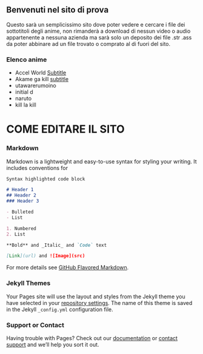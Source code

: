 ## Benvenuti nel sito di prova

Questo sarà un semplicissimo sito dove poter vedere e cercare i file dei sottotitoli degli anime, non rimanderà a download di nessun video o audio appartenente a nessuna azienda ma sarà solo un deposito dei file .str .ass da poter abbinare ad un file trovato o comprato al di fuori del sito.

### Elenco anime
- Accel World 		 [Subtitle](https://socialanime.it/anime/89/accel-world) 
- Akame ga kill 	 [subtitle](https://socialanime.it/anime/54/akame-ga-kill) 
- utawarerumoino
- initial d
- naruto
- kill la kill



# COME EDITARE IL SITO
### Markdown

Markdown is a lightweight and easy-to-use syntax for styling your writing. It includes conventions for

```markdown
Syntax highlighted code block

# Header 1
## Header 2
### Header 3

- Bulleted
- List

1. Numbered
2. List

**Bold** and _Italic_ and `Code` text

[Link](url) and ![Image](src)
```

For more details see [GitHub Flavored Markdown](https://guides.github.com/features/mastering-markdown/).

### Jekyll Themes

Your Pages site will use the layout and styles from the Jekyll theme you have selected in your [repository settings](https://github.com/SaigoNoPulsar/Website/settings). The name of this theme is saved in the Jekyll `_config.yml` configuration file.

### Support or Contact

Having trouble with Pages? Check out our [documentation](https://help.github.com/categories/github-pages-basics/) or [contact support](https://github.com/contact) and we’ll help you sort it out.
